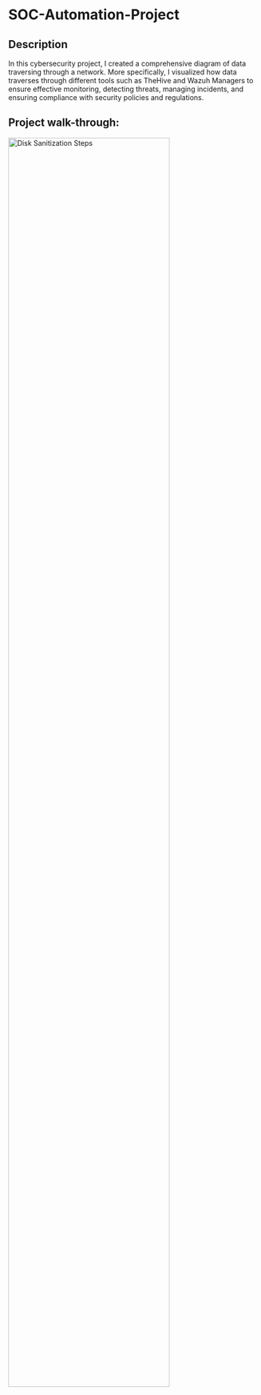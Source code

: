 <h1>SOC-Automation-Project</h1>

<h2>Description</h2>
In this cybersecurity project, I created a comprehensive  diagram of data traversing through a network. More specifically, I visualized how data traverses through different tools such as TheHive and Wazuh Managers to ensure effective monitoring, detecting threats, managing incidents, and ensuring compliance with security policies and regulations.
<br />
<h2>Project walk-through:</h2>
<img src(https://github.com/bpark1223/SOC-Automation-Project/assets/77799235/8a08472e-6140-46a1-98e5-d7896077efa9)" height="80%" width="80%" alt="Disk Sanitization Steps"/>
<br />
